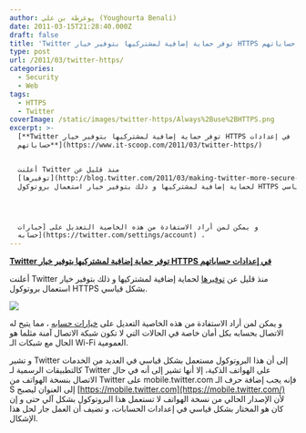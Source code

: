```yaml
---
author: يوغرطة بن علي (Youghourta Benali)
date: 2011-03-15T21:28:40.000Z
draft: false
title: 'Twitter توفر حماية إضافية لمشتركيها بتوفير خيار HTTPS في إعدادات حساباتهم '
type: post
url: /2011/03/twitter-https/
categories:
  - Security
  - Web
tags:
  - HTTPS
  - Twitter
coverImage: /static/images/twitter-https/Always%2Buse%2BHTTPS.png
excerpt: >-
  [**Twitter توفر حماية إضافية لمشتركيها بتوفير خيار HTTPS في إعدادات
  حساباتهم**](https://www.it-scoop.com/2011/03/twitter-https/)


  أعلنت Twitter منذ قليل عن
  [توفيرها](http://blog.twitter.com/2011/03/making-twitter-more-secure-https.html)
  لحماية إضافية لمشتركيها و ذلك بتوفير خيار استعمال بروتوكول HTTPS بشكل قياسي.




  و يمكن لمن أراد الاستفادة من هذه الخاصية التعديل على [خيارات
  حسابه](https://twitter.com/settings/account) ،
---
```

[**Twitter توفر حماية إضافية لمشتركيها بتوفير خيار HTTPS في إعدادات حساباتهم**](https://www.it-scoop.com/2011/03/twitter-https/)

أعلنت Twitter منذ قليل عن [توفيرها](http://blog.twitter.com/2011/03/making-twitter-more-secure-https.html) لحماية إضافية لمشتركيها و ذلك بتوفير خيار استعمال بروتوكول HTTPS بشكل قياسي.

![](/static/images/twitter-https/Always%2Buse%2BHTTPS.png)

و يمكن لمن أراد الاستفادة من هذه الخاصية التعديل على [خيارات حسابه](https://twitter.com/settings/account) ، مما يتيح له الاتصال بحسابه بكل أمان خاصة في الحالات التي لا تكون شبكة الاتصال آمنة مثلما هو الحال مع شبكات الـ Wi-Fi العمومية.

و تشير Twitter إلى أن هذا البروتوكول مستعمل بشكل قياسي في العديد من الخدمات كالتطبيقات الرسمية لـ Twitter على الهواتف الذكية، إلا أنها تشير إلى أنه في حال الاتصال بنسخة الهواتف من Twitter على mobile.twitter.com فإنه يجب إضافة حرف الـ S إلى العنوان ليصبح [https://mobile.twitter.com](https://mobile.twitter.com/) لأن الإصدار الحالي من نسخة الهواتف لا تستعمل هذا البروتوكول بشكل آلي حتى و إن كان هو المختار بشكل قياسي في إعدادات الحسابات، و تضيف أن العمل جار لحل هذا الإشكال.
